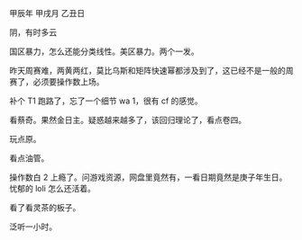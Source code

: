 甲辰年 甲戌月 乙丑日

阴，有时多云

国区暴力，怎么还能分类线性。美区暴力。两个一发。

昨天周赛难，两黄两红，莫比乌斯和矩阵快速幂都涉及到了，这已经不是一般的周赛了，必须要操作数上场。

补个 T1 跑路了，忘了一个细节 wa 1，很有 cf 的感觉。

看蔡奇。果然金日主。疑惑越来越多了，该回归理论了，看点卷四。

玩点原。

看点油管。

操作数白 2 上瘾了。问游戏资源，网盘里竟然有，一看日期竟然是庚子年生日。忧郁的 loli 怎么还活着。

看了看灵茶的板子。

泛听一小时。